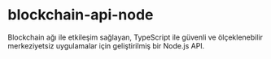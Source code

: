 # blockchain-api-node
Blockchain ağı ile etkileşim sağlayan, TypeScript ile güvenli ve ölçeklenebilir merkeziyetsiz uygulamalar için geliştirilmiş bir Node.js API.

